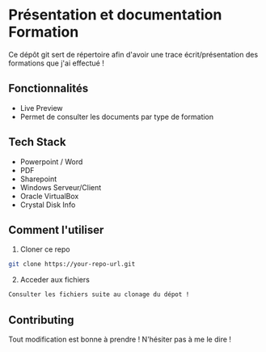 # Présentation et documentation Formation
Ce dépôt git sert de répertoire afin d'avoir une trace écrit/présentation des formations que j'ai effectué !

## Fonctionnalités
- Live Preview
- Permet de consulter les documents par type de formation

## Tech Stack
- Powerpoint / Word
- PDF
- Sharepoint
- Windows Serveur/Client
- Oracle VirtualBox
- Crystal Disk Info


## Comment l'utiliser
1. Cloner ce repo
``` bash
git clone https://your-repo-url.git
```
2. Acceder aux fichiers 
``` bash
Consulter les fichiers suite au clonage du dépot !
```

## Contributing
Tout modification est bonne à prendre ! N'hésiter pas à me le dire !
  